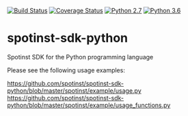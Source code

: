 [![Build Status](https://travis-ci.org/danieldop/spotinst-sdk-python.svg?branch=dev)](https://travis-ci.org/danieldop/spotinst-sdk-python)
[![Coverage Status](https://coveralls.io/repos/github/danieldop/spotinst-sdk-python/badge.svg?branch=dev)](https://coveralls.io/github/danieldop/spotinst-sdk-python?branch=dev)
[![Python 2.7](https://img.shields.io/badge/python-2.7-blue.svg)](https://www.python.org/downloads/release/python-270/)
[![Python 3.6](https://img.shields.io/badge/python-3.6-blue.svg)](https://www.python.org/downloads/release/python-360/)

# spotinst-sdk-python
Spotinst SDK for the Python programming language

Please see the following usage examples:

https://github.com/spotinst/spotinst-sdk-python/blob/master/spotinst/example/usage.py
https://github.com/spotinst/spotinst-sdk-python/blob/master/spotinst/example/usage_functions.py